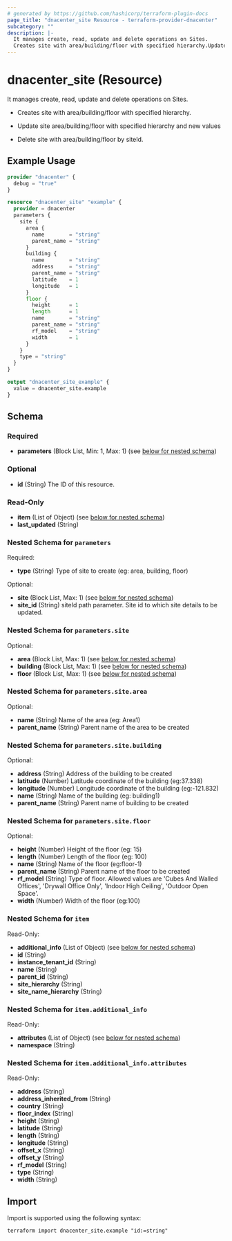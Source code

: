 ```yaml
---
# generated by https://github.com/hashicorp/terraform-plugin-docs
page_title: "dnacenter_site Resource - terraform-provider-dnacenter"
subcategory: ""
description: |-
  It manages create, read, update and delete operations on Sites.
  Creates site with area/building/floor with specified hierarchy.Update site area/building/floor with specified hierarchy and new valuesDelete site with area/building/floor by siteId.
---
```


# dnacenter_site (Resource)

It manages create, read, update and delete operations on Sites.

- Creates site with area/building/floor with specified hierarchy.

- Update site area/building/floor with specified hierarchy and new values

- Delete site with area/building/floor by siteId.

## Example Usage

```terraform
provider "dnacenter" {
  debug = "true"
}

resource "dnacenter_site" "example" {
  provider = dnacenter
  parameters {
    site {
      area {
        name        = "string"
        parent_name = "string"
      }
      building {
        name        = "string"
        address     = "string"
        parent_name = "string"
        latitude    = 1
        longitude   = 1
      }
      floor {
        height      = 1
        length      = 1
        name        = "string"
        parent_name = "string"
        rf_model    = "string"
        width       = 1
      }
    }
    type = "string"
  }
}

output "dnacenter_site_example" {
  value = dnacenter_site.example
}
```

<!-- schema generated by tfplugindocs -->
## Schema

### Required

- **parameters** (Block List, Min: 1, Max: 1) (see [below for nested schema](#nestedblock--parameters))

### Optional

- **id** (String) The ID of this resource.

### Read-Only

- **item** (List of Object) (see [below for nested schema](#nestedatt--item))
- **last_updated** (String)

<a id="nestedblock--parameters"></a>
### Nested Schema for `parameters`

Required:

- **type** (String) Type of site to create (eg: area, building, floor)

Optional:

- **site** (Block List, Max: 1) (see [below for nested schema](#nestedblock--parameters--site))
- **site_id** (String) siteId path parameter. Site id to which site details to be updated.

<a id="nestedblock--parameters--site"></a>
### Nested Schema for `parameters.site`

Optional:

- **area** (Block List, Max: 1) (see [below for nested schema](#nestedblock--parameters--site--area))
- **building** (Block List, Max: 1) (see [below for nested schema](#nestedblock--parameters--site--building))
- **floor** (Block List, Max: 1) (see [below for nested schema](#nestedblock--parameters--site--floor))

<a id="nestedblock--parameters--site--area"></a>
### Nested Schema for `parameters.site.area`

Optional:

- **name** (String) Name of the area (eg: Area1)
- **parent_name** (String) Parent name of the area to be created


<a id="nestedblock--parameters--site--building"></a>
### Nested Schema for `parameters.site.building`

Optional:

- **address** (String) Address of the building to be created
- **latitude** (Number) Latitude coordinate of the building (eg:37.338)
- **longitude** (Number) Longitude coordinate of the building (eg:-121.832)
- **name** (String) Name of the building (eg: building1)
- **parent_name** (String) Parent name of building to be created


<a id="nestedblock--parameters--site--floor"></a>
### Nested Schema for `parameters.site.floor`

Optional:

- **height** (Number) Height of the floor (eg: 15)
- **length** (Number) Length of the floor (eg: 100)
- **name** (String) Name of the floor (eg:floor-1)
- **parent_name** (String) Parent name of the floor to be created
- **rf_model** (String) Type of floor. Allowed values are 'Cubes And Walled Offices', 'Drywall Office Only', 'Indoor High Ceiling', 'Outdoor Open Space'.
- **width** (Number) Width of the floor (eg:100)




<a id="nestedatt--item"></a>
### Nested Schema for `item`

Read-Only:

- **additional_info** (List of Object) (see [below for nested schema](#nestedobjatt--item--additional_info))
- **id** (String)
- **instance_tenant_id** (String)
- **name** (String)
- **parent_id** (String)
- **site_hierarchy** (String)
- **site_name_hierarchy** (String)

<a id="nestedobjatt--item--additional_info"></a>
### Nested Schema for `item.additional_info`

Read-Only:

- **attributes** (List of Object) (see [below for nested schema](#nestedobjatt--item--additional_info--attributes))
- **namespace** (String)

<a id="nestedobjatt--item--additional_info--attributes"></a>
### Nested Schema for `item.additional_info.attributes`

Read-Only:

- **address** (String)
- **address_inherited_from** (String)
- **country** (String)
- **floor_index** (String)
- **height** (String)
- **latitude** (String)
- **length** (String)
- **longitude** (String)
- **offset_x** (String)
- **offset_y** (String)
- **rf_model** (String)
- **type** (String)
- **width** (String)

## Import

Import is supported using the following syntax:

```shell
terraform import dnacenter_site.example "id:=string"
```
